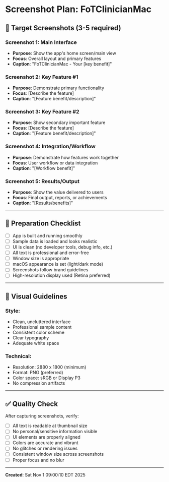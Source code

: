 # Screenshot Plan: FoTClinicianMac

## 🎯 Target Screenshots (3-5 required)

### Screenshot 1: Main Interface
- **Purpose**: Show the app's home screen/main view
- **Focus**: Overall layout and primary features
- **Caption**: "FoTClinicianMac - Your [key benefit]"

### Screenshot 2: Key Feature #1
- **Purpose**: Demonstrate primary functionality
- **Focus**: [Describe the feature]
- **Caption**: "[Feature benefit/description]"

### Screenshot 3: Key Feature #2
- **Purpose**: Show secondary important feature
- **Focus**: [Describe the feature]
- **Caption**: "[Feature benefit/description]"

### Screenshot 4: Integration/Workflow
- **Purpose**: Demonstrate how features work together
- **Focus**: User workflow or data integration
- **Caption**: "[Workflow benefit]"

### Screenshot 5: Results/Output
- **Purpose**: Show the value delivered to users
- **Focus**: Final output, reports, or achievements
- **Caption**: "[Results/benefits]"

---

## 📝 Preparation Checklist

- [ ] App is built and running smoothly
- [ ] Sample data is loaded and looks realistic
- [ ] UI is clean (no developer tools, debug info, etc.)
- [ ] All text is professional and error-free
- [ ] Window size is appropriate
- [ ] macOS appearance is set (light/dark mode)
- [ ] Screenshots follow brand guidelines
- [ ] High-resolution display used (Retina preferred)

---

## 🎨 Visual Guidelines

### Style:
- Clean, uncluttered interface
- Professional sample content
- Consistent color scheme
- Clear typography
- Adequate white space

### Technical:
- Resolution: 2880 x 1800 (minimum)
- Format: PNG (preferred)
- Color space: sRGB or Display P3
- No compression artifacts

---

## ✅ Quality Check

After capturing screenshots, verify:
- [ ] All text is readable at thumbnail size
- [ ] No personal/sensitive information visible
- [ ] UI elements are properly aligned
- [ ] Colors are accurate and vibrant
- [ ] No glitches or rendering issues
- [ ] Consistent window size across screenshots
- [ ] Proper focus and no blur

---

**Created**: Sat Nov  1 09:00:10 EDT 2025
